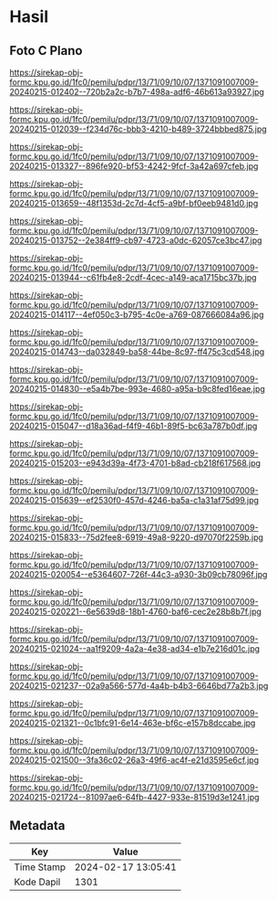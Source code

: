 # Hasil

## Foto C Plano

https://sirekap-obj-formc.kpu.go.id/1fc0/pemilu/pdpr/13/71/09/10/07/1371091007009-20240215-012402--720b2a2c-b7b7-498a-adf6-46b613a93927.jpg

https://sirekap-obj-formc.kpu.go.id/1fc0/pemilu/pdpr/13/71/09/10/07/1371091007009-20240215-012039--f234d76c-bbb3-4210-b489-3724bbbed875.jpg

https://sirekap-obj-formc.kpu.go.id/1fc0/pemilu/pdpr/13/71/09/10/07/1371091007009-20240215-013327--896fe920-bf53-4242-9fcf-3a42a697cfeb.jpg

https://sirekap-obj-formc.kpu.go.id/1fc0/pemilu/pdpr/13/71/09/10/07/1371091007009-20240215-013659--48f1353d-2c7d-4cf5-a9bf-bf0eeb9481d0.jpg

https://sirekap-obj-formc.kpu.go.id/1fc0/pemilu/pdpr/13/71/09/10/07/1371091007009-20240215-013752--2e384ff9-cb97-4723-a0dc-62057ce3bc47.jpg

https://sirekap-obj-formc.kpu.go.id/1fc0/pemilu/pdpr/13/71/09/10/07/1371091007009-20240215-013944--c61fb4e8-2cdf-4cec-a149-aca1715bc37b.jpg

https://sirekap-obj-formc.kpu.go.id/1fc0/pemilu/pdpr/13/71/09/10/07/1371091007009-20240215-014117--4ef050c3-b795-4c0e-a769-087666084a96.jpg

https://sirekap-obj-formc.kpu.go.id/1fc0/pemilu/pdpr/13/71/09/10/07/1371091007009-20240215-014743--da032849-ba58-44be-8c97-ff475c3cd548.jpg

https://sirekap-obj-formc.kpu.go.id/1fc0/pemilu/pdpr/13/71/09/10/07/1371091007009-20240215-014830--e5a4b7be-993e-4680-a95a-b9c8fed16eae.jpg

https://sirekap-obj-formc.kpu.go.id/1fc0/pemilu/pdpr/13/71/09/10/07/1371091007009-20240215-015047--d18a36ad-f4f9-46b1-89f5-bc63a787b0df.jpg

https://sirekap-obj-formc.kpu.go.id/1fc0/pemilu/pdpr/13/71/09/10/07/1371091007009-20240215-015203--e943d39a-4f73-4701-b8ad-cb218f617568.jpg

https://sirekap-obj-formc.kpu.go.id/1fc0/pemilu/pdpr/13/71/09/10/07/1371091007009-20240215-015639--ef2530f0-457d-4246-ba5a-c1a31af75d99.jpg

https://sirekap-obj-formc.kpu.go.id/1fc0/pemilu/pdpr/13/71/09/10/07/1371091007009-20240215-015833--75d2fee8-6919-49a8-9220-d97070f2259b.jpg

https://sirekap-obj-formc.kpu.go.id/1fc0/pemilu/pdpr/13/71/09/10/07/1371091007009-20240215-020054--e5364607-726f-44c3-a930-3b09cb78096f.jpg

https://sirekap-obj-formc.kpu.go.id/1fc0/pemilu/pdpr/13/71/09/10/07/1371091007009-20240215-020221--6e5639d8-18b1-4760-baf6-cec2e28b8b7f.jpg

https://sirekap-obj-formc.kpu.go.id/1fc0/pemilu/pdpr/13/71/09/10/07/1371091007009-20240215-021024--aa1f9209-4a2a-4e38-ad34-e1b7e216d01c.jpg

https://sirekap-obj-formc.kpu.go.id/1fc0/pemilu/pdpr/13/71/09/10/07/1371091007009-20240215-021237--02a9a566-577d-4a4b-b4b3-6646bd77a2b3.jpg

https://sirekap-obj-formc.kpu.go.id/1fc0/pemilu/pdpr/13/71/09/10/07/1371091007009-20240215-021321--0c1bfc91-6e14-463e-bf6c-e157b8dccabe.jpg

https://sirekap-obj-formc.kpu.go.id/1fc0/pemilu/pdpr/13/71/09/10/07/1371091007009-20240215-021500--3fa36c02-26a3-49f6-ac4f-e21d3595e6cf.jpg

https://sirekap-obj-formc.kpu.go.id/1fc0/pemilu/pdpr/13/71/09/10/07/1371091007009-20240215-021724--81097ae6-64fb-4427-933e-81519d3e1241.jpg


## Metadata

| Key        | Value               |
| ---------- | ------------------- |
| Time Stamp | 2024-02-17 13:05:41 |
| Kode Dapil | 1301                |



